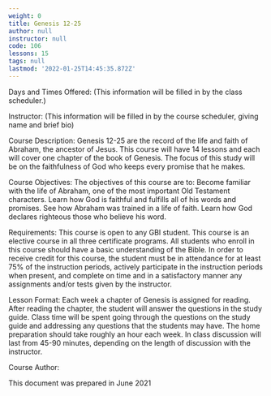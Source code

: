 ```yaml
---
weight: 0
title: Genesis 12-25
author: null
instructor: null
code: 106
lessons: 15
tags: null
lastmod: '2022-01-25T14:45:35.872Z'
---
```

 
Days and Times Offered:
(This information will be filled in by the class scheduler.)

Instructor:
(This information will be filled in by the course scheduler, giving name and brief bio)

Course Description:
Genesis 12-25 are the record of the life and faith of Abraham, the ancestor of Jesus. This course will have 14 lessons and each will cover one chapter of the book of Genesis. The focus of this study will be on the faithfulness of God who keeps every promise that he makes.

Course Objectives:
The objectives of this course are to:
Become familiar with the life of Abraham, one of the most important Old Testament characters.
Learn how God is faithful and fulfills all of his words and promises.
See how Abraham was trained in a life of faith.
Learn how God declares righteous those who believe his word.

Requirements:
This course is open to any GBI student.
This course is an elective course in all three certificate programs.
All students who enroll in this course should have a basic understanding of the Bible.
In order to receive credit for this course, the student must be in attendance for at least 75% of the instruction periods, actively participate in the instruction periods when present, and complete on time and in a satisfactory manner any assignments and/or tests given by the instructor.

Lesson Format:
Each week a chapter of Genesis is assigned for reading. After reading the chapter, the student will answer the questions in the study guide.
Class time will be spent going through the questions on the study guide and addressing any questions that the students may have.
The home preparation should take roughly an hour each week. In class discussion will last from 45-90 minutes, depending on the length of discussion with the instructor.  

Course Author:

This document was prepared in June 2021
